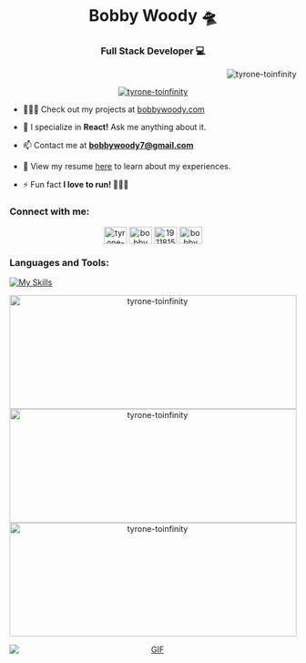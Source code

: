<h1 align="center">Bobby Woody 🛸</h1>
<h3 align="center">Full Stack Developer 💻</h3>

<p align="right"> <img src="https://komarev.com/ghpvc/?username=tyrone-toinfinity&label=Profile%20views&color=0e75b6&style=flat" alt="tyrone-toinfinity" /> </p>

<p align="center"> <a href="https://github.com/ryo-ma/github-profile-trophy"><img src="https://github-profile-trophy.vercel.app/?username=tyrone-toinfinity" alt="tyrone-toinfinity" /></a> </p>

- 👨🏽‍💻 Check out my projects at [bobbywoody.com](https://bobbywoody.com/)

- 💬 I specialize in **React!** Ask me anything about it.

- 📫 Contact me at **bobbywoody7@gmail.com**

- 📄 View my resume [here](https://drive.google.com/file/d/1l_mEShgVIqZKfgDs6TQsSTvAuNH1687T/view) to learn about my experiences.

- ⚡ Fun fact **I love to run! 🏃🏽‍♂️**

<h3 align="left">Connect with me:</h3>
<p align="center">
<a href="https://codepen.io/tyrone-for-the-win" target="blank"><img align="center" src="https://raw.githubusercontent.com/rahuldkjain/github-profile-readme-generator/master/src/images/icons/Social/codepen.svg" alt="tyrone-for-the-win" height="30" width="40" /></a>
<a href="https://linkedin.com/in/bobbywoody" target="blank"><img align="center" src="https://raw.githubusercontent.com/rahuldkjain/github-profile-readme-generator/master/src/images/icons/Social/linked-in-alt.svg" alt="bobbywoody" height="30" width="40" /></a>
<a href="https://stackoverflow.com/users/19118150" target="blank"><img align="center" src="https://raw.githubusercontent.com/rahuldkjain/github-profile-readme-generator/master/src/images/icons/Social/stack-overflow.svg" alt="19118150" height="30" width="40" /></a>
<a href="https://www.leetcode.com/bobbywoody7" target="blank"><img align="center" src="https://raw.githubusercontent.com/rahuldkjain/github-profile-readme-generator/master/src/images/icons/Social/leet-code.svg" alt="bobbywoody7" height="30" width="40" /></a>
</p>

<h3 align="left">Languages and Tools:</h3>

[![My Skills](https://skillicons.dev/icons?i=java,kotlin,nodejs,figma&theme=light)](https://skillicons.dev)
<p align="center">
    <img src="https://github-readme-stats.vercel.app/api?username=tyrone-toinfinity&show_icons=true&locale=en" alt="tyrone-toinfinity"  height='200' width='100%'/>
      <img src="https://github-readme-streak-stats.herokuapp.com/?user=tyrone-toinfinity&" alt="tyrone-toinfinity"  height='200' width='100%' />
  <img src="https://github-readme-stats.vercel.app/api/top-langs?username=tyrone-toinfinity&show_icons=true&locale=en&layout=compact" alt="tyrone-toinfinity" height='200' width='100%' />


</p>


<div style="text-align: center;">
  <a target="_blank" rel="noopener noreferrer" href="https://github.com/tyrone-toinfinity" data-target="animated-image.originalLink">
    <img alt="GIF" src="https://github.com/tyrone-toinfinity/Web-Dev-Portfolio/blob/master/src/assets/starwars.jpg?raw=true"  style=" max-width: 100%; display: block;" data-target="animated-image.originalImage"/>
  </a>
</div>


